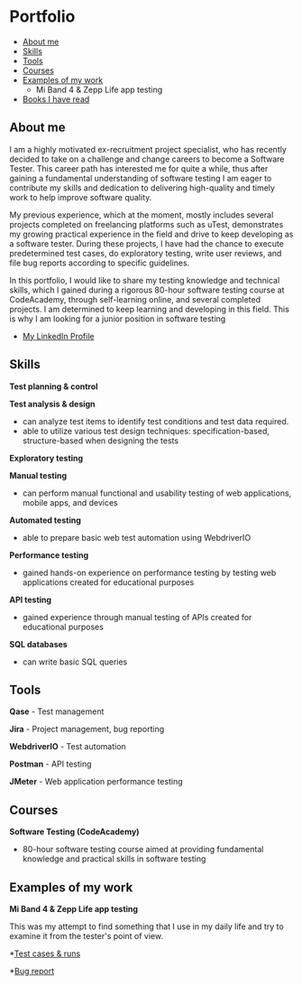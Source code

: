# Portfolio
- [About me](#about-me)
- [Skills](#Skills)
- [Tools](#Tools)
- [Courses](#Courses)
- [Examples of my work](#Examples-of-my-work)
  * Mi Band 4 & Zepp Life app testing
- [Books I have read](#Books-I-have-read) 


## About me
I am a highly motivated ex-recruitment project specialist, who has recently decided to take on a challenge and change careers to become a Software Tester. This career path has interested me for quite a while, thus after gaining a fundamental understanding of software testing I am eager to contribute my skills and dedication to delivering high-quality and timely work to help improve software quality.

My previous experience, which at the moment, mostly includes several projects completed on freelancing platforms such as uTest, demonstrates my growing practical experience in the field and drive to keep developing as a software tester. During these projects, I have had the chance to execute predetermined test cases, do exploratory testing, write user reviews, and file bug reports according to specific guidelines.

In this portfolio, I would like to share my testing knowledge and technical skills, which I gained during a rigorous 80-hour software testing course at CodeAcademy, through self-learning online, and several completed projects. I am determined to keep learning and developing in this field. This is why I am looking for a junior position in software testing  

* [My LinkedIn Profile](https://www.linkedin.com/in/marijonas-stankaitis/)


## Skills

__Test planning & control__ 

__Test analysis & design__
  * can analyze test items to identify test conditions and test data required.
  * able to utilize various test design techniques: specification-based, structure-based when designing the tests

__Exploratory testing__
  
__Manual testing__
  * can perform manual functional and usability testing of web applications, mobile apps, and devices
    
__Automated testing__
  * able to prepare basic web test automation using WebdriverIO

__Performance testing__
  * gained hands-on experience on performance testing by testing web applications created for educational purposes

__API testing__ 
  * gained experience through manual testing of APIs created for educational purposes

__SQL databases__
  * can write basic SQL queries


## Tools

__Qase__ - Test management

__Jira__ - Project management, bug reporting

__WebdriverIO__ - Test automation

__Postman__ - API testing

__JMeter__ - Web application performance testing


## Courses

__Software Testing (CodeAcademy)__
* 80-hour software testing course aimed at providing fundamental knowledge and practical skills in software testing

## Examples of my work

__Mi Band 4 & Zepp Life app testing__

This was my attempt to find something that I use in my daily life and try to examine it from the tester's point of view.

 *[Test cases & runs](https://drive.google.com/file/d/1niPxLvbHgrO0nAlUtp3bHoCRz6-e8PJP/view?usp=sharing)
 
 *[Bug report](https://drive.google.com/file/d/1M4xtnVa-b_9epJKClIrsZXjPKfexthHD/view?usp=sharing)


